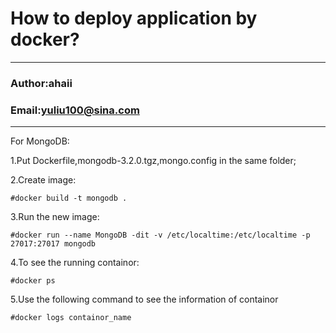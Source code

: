 How to deploy application by docker?
====================================

****
### Author:ahaii
### Email:yuliu100@sina.com
****

For MongoDB:

1.Put Dockerfile,mongodb-3.2.0.tgz,mongo.config in the same folder;

2.Create image:

`#docker build -t mongodb .`

3.Run the new image:

`#docker run --name MongoDB -dit -v /etc/localtime:/etc/localtime -p 27017:27017 mongodb`

4.To see the running containor:

`#docker ps`

5.Use the following command to see the information of containor

`#docker logs containor_name`
